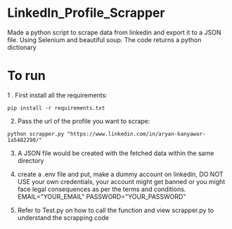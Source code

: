 # LinkedIn_Profile_Scrapper
Made a python script to scrape data from linkedin and export it to a JSON file. Using Selenium and beautiful soup. 
The code returns a python dictionary

# To run
1 . First install all the requirements:
```
pip install -r requirements.txt
```
2. Pass the url of the profile you want to scrape:
```
python scrapper.py "https://www.linkedin.com/in/aryan-kanyawar-1a5482290/"
```
3. A JSON file would be created with the fetched data within the same directory

4. create a .env file and put, make a dummy account on linkedin, DO NOT USE your own credentials, your account might get banned or you might face legal consequences as per the terms and conditions.
EMAIL="YOUR_EMAIL"
PASSWORD="YOUR_PASSWORD"

5. Refer to Test.py on how to call the function and view scrapper.py to understand the scrapping code
